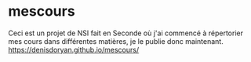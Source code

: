 # mescours
Ceci est un projet de NSI fait en Seconde où j'ai commencé à répertorier mes cours dans différentes matières, je le publie donc maintenant.
https://denisdoryan.github.io/mescours/
